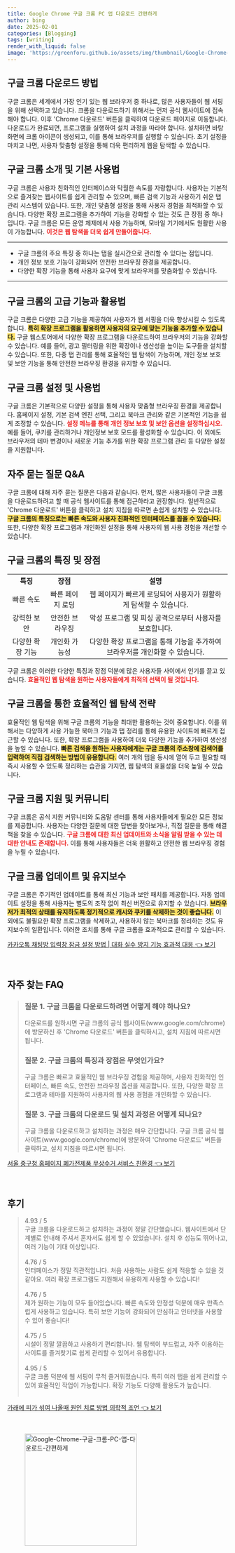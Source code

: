 ```yaml
---
title: Google Chrome 구글 크롬 PC 앱 다운로드 간편하게
author: bing
date: 2025-02-01
categories: [Blogging]
tags: [writing]
render_with_liquid: false
image: 'https://greenforu.github.io/assets/img/thumbnail/Google-Chrome-구글-크롬-PC-앱-다운로드-간편하게.webp'
---
```



<h2 id='chrome_download'>구글 크롬 다운로드 방법</h2>

<p>구글 크롬은 세계에서 가장 인기 있는 웹 브라우저 중 하나로, 많은 사용자들이 웹 서핑을 위해 선택하고 있습니다. 크롬을 다운로드하기 위해서는 먼저 공식 웹사이트에 접속해야 합니다. 이후 'Chrome 다운로드' 버튼을 클릭하여 다운로드 페이지로 이동합니다. 다운로드가 완료되면, 프로그램을 실행하여 설치 과정을 따라야 합니다. 설치하면 바탕화면에 크롬 아이콘이 생성되고, 이를 통해 브라우저를 실행할 수 있습니다. 초기 설정을 마치고 나면, 사용자 맞춤형 설정을 통해 더욱 편리하게 웹을 탐색할 수 있습니다.</p>

<h2 id='chrome_intro_and_usage'>구글 크롬 소개 및 기본 사용법</h2>

<p>구글 크롬은 사용자 친화적인 인터페이스와 탁월한 속도를 자랑합니다. 사용자는 기본적으로 즐겨찾는 웹사이트를 쉽게 관리할 수 있으며, 빠른 검색 기능과 사용하기 쉬운 탭 관리 시스템이 있습니다. 또한, 개인 맞춤형 설정을 통해 사용자 경험을 최적화할 수 있습니다. 다양한 확장 프로그램을 추가하여 기능을 강화할 수 있는 것도 큰 장점 중 하나입니다. 구글 크롬은 모든 운영 체제에서 사용 가능하며, 모바일 기기에서도 원활한 사용이 가능합니다. <b><span style="color: #ee2323;">이것은 웹 탐색을 더욱 쉽게 만들어줍니다.</span></b></p>

<hr />

<ul>
    <li>구글 크롬의 주요 특징 중 하나는 탭을 실시간으로 관리할 수 있다는 점입니다.</li>
    <li>개인 정보 보호 기능이 강화되어 안전한 브라우징 환경을 제공합니다.</li>
    <li>다양한 확장 기능을 통해 사용자 요구에 맞게 브라우저를 맞춤화할 수 있습니다.</li>
</ul>

<hr />

<h2 id='chrome_advanced_features'>구글 크롬의 고급 기능과 활용법</h2>

<p>구글 크롬은 다양한 고급 기능을 제공하여 사용자가 웹 서핑을 더욱 향상시킬 수 있도록 합니다. <b><span style="background-color: #ffe066;">특히 확장 프로그램을 활용하면 사용자의 요구에 맞는 기능을 추가할 수 있습니다.</span></b> 구글 웹스토어에서 다양한 확장 프로그램을 다운로드하여 브라우저의 기능을 강화할 수 있습니다. 예를 들어, 광고 필터링을 위한 확장이나 생산성을 높이는 도구들을 설치할 수 있습니다. 또한, 다중 탭 관리를 통해 효율적인 웹 탐색이 가능하며, 개인 정보 보호 및 보안 기능을 통해 안전한 브라우징 환경을 유지할 수 있습니다.</p>

<h2 id='chrome_settings_and_usage'>구글 크롬 설정 및 사용법</h2>

<p>구글 크롬은 기본적으로 다양한 설정을 통해 사용자 맞춤형 브라우징 환경을 제공합니다. 홈페이지 설정, 기본 검색 엔진 선택, 그리고 북마크 관리와 같은 기본적인 기능을 쉽게 조정할 수 있습니다. <b><span style="color: #ee2323;">설정 메뉴를 통해 개인 정보 보호 및 보안 옵션을 설정하십시오.</span></b> 예를 들어, 쿠키를 관리하거나 개인정보 보호 모드를 활성화할 수 있습니다. 이 외에도 브라우저의 테마 변경이나 새로운 기능 추가를 위한 확장 프로그램 관리 등 다양한 설정을 지원합니다.</p>

<h2 id='chrome_faq'>자주 묻는 질문 Q&A</h2>

<p>구글 크롬에 대해 자주 묻는 질문은 다음과 같습니다. 먼저, 많은 사용자들이 구글 크롬을 다운로드하려고 할 때 공식 웹사이트를 통해 접근하라고 권장합니다. 일반적으로 'Chrome 다운로드' 버튼을 클릭하고 설치 지침을 따르면 손쉽게 설치할 수 있습니다. <b><span style="background-color: #ffe066;">구글 크롬의 특징으로는 빠른 속도와 사용자 친화적인 인터페이스를 꼽을 수 있습니다.</span></b> 또한, 다양한 확장 프로그램과 개인화된 설정을 통해 사용자의 웹 사용 경험을 개선할 수 있습니다.</p>

<h2 id='chrome_features_and_benefits'>구글 크롬의 특징 및 장점</h2>

<table>
    <tr>
        <td style="text-align: center; height: 17px;"><b>특징</b></td>
        <td style="text-align: center; height: 17px;"><b>장점</b></td>
        <td style="text-align: center; height: 17px;"><b>설명</b></td>
    </tr>
    <tr>
        <td style="text-align: center; height: 17px;">빠른 속도</td>
        <td style="text-align: center; height: 17px;">빠른 페이지 로딩</td>
        <td style="text-align: center; height: 17px;">웹 페이지가 빠르게 로딩되어 사용자가 원활하게 탐색할 수 있습니다.</td>
    </tr>
    <tr>
        <td style="text-align: center; height: 17px;">강력한 보안</td>
        <td style="text-align: center; height: 17px;">안전한 브라우징</td>
        <td style="text-align: center; height: 17px;">악성 프로그램 및 피싱 공격으로부터 사용자를 보호합니다.</td>
    </tr>
    <tr>
        <td style="text-align: center; height: 17px;">다양한 확장 기능</td>
        <td style="text-align: center; height: 17px;">개인화 가능성</td>
        <td style="text-align: center; height: 17px;">다양한 확장 프로그램을 통해 기능을 추가하여 브라우저를 개인화할 수 있습니다.</td>
    </tr>
</table>

<p>구글 크롬은 이러한 다양한 특징과 장점 덕분에 많은 사용자들 사이에서 인기를 끌고 있습니다. <b><span style="color: #ee2323;">효율적인 웹 탐색을 원하는 사용자들에게 최적의 선택이 될 것입니다.</span></b></p>

<h2 id='chrome_utilization_strategy'>구글 크롬을 통한 효율적인 웹 탐색 전략</h2>

<p>효율적인 웹 탐색을 위해 구글 크롬의 기능을 최대한 활용하는 것이 중요합니다. 이를 위해서는 다양하게 사용 가능한 북마크 기능과 탭 정리를 통해 유용한 사이트에 빠르게 접근할 수 있습니다. 또한, 확장 프로그램을 사용하여 더욱 다양한 기능을 추가하여 생산성을 높일 수 있습니다. <b><span style="background-color: #ffe066;">빠른 검색을 원하는 사용자에게는 구글 크롬의 주소창에 검색어를 입력하여 직접 검색하는 방법이 유용합니다.</span></b> 여러 개의 탭을 동시에 열어 두고 필요할 때 즉시 사용할 수 있도록 정리하는 습관을 가지면, 웹 탐색의 효율성을 더욱 높일 수 있습니다.</p>

<h2 id='chrome_support'>구글 크롬 지원 및 커뮤니티</h2>

<p>구글 크롬은 공식 지원 커뮤니티와 도움말 센터를 통해 사용자들에게 필요한 모든 정보를 제공합니다. 사용자는 다양한 질문에 대한 답변을 찾아보거나, 직접 질문을 통해 해결책을 찾을 수 있습니다. <b><span style="color: #ee2323;">구글 크롬에 대한 최신 업데이트와 소식을 알림 받을 수 있는 데 대한 안내도 존재합니다.</span></b> 이를 통해 사용자들은 더욱 원활하고 안전한 웹 브라우징 경험을 누릴 수 있습니다.</p>

<h2 id='chrome_update_and_maintenance'>구글 크롬 업데이트 및 유지보수</h2>

<p>구글 크롬은 주기적인 업데이트를 통해 최신 기능과 보안 패치를 제공합니다. 자동 업데이트 설정을 통해 사용자는 별도의 조작 없이 최신 버전으로 유지할 수 있습니다. <b><span style="background-color: #ffe066;">브라우저가 최적의 상태를 유지하도록 정기적으로 캐시와 쿠키를 삭제하는 것이 좋습니다.</span></b> 이 외에도 불필요한 확장 프로그램을 삭제하고, 사용하지 않는 북마크를 정리하는 것도 유지보수의 일환입니다. 이러한 조치를 통해 구글 크롬을 효과적으로 관리할 수 있습니다.</p>


<p><a class="click-button" title="카카오톡 채팅방 입력창 잠금 설정 방법 | 대화 실수 방지 기능 효과적 대응" href="https://greenforu.github.io/posts/%EC%B9%B4%EC%B9%B4%EC%98%A4%ED%86%A1-%EC%B1%84%ED%8C%85%EB%B0%A9-%EC%9E%85%EB%A0%A5%EC%B0%BD-%EC%9E%A0%EA%B8%88-%EC%84%A4%EC%A0%95-%EB%B0%A9%EB%B2%95-%EB%8C%80%ED%99%94-%EC%8B%A4%EC%88%98-%EB%B0%A9%EC%A7%80-%EA%B8%B0%EB%8A%A5-%ED%9A%A8%EA%B3%BC%EC%A0%81-%EB%8C%80%EC%9D%91/" rel="dofollow">카카오톡 채팅방 입력창 잠금 설정 방법 | 대화 실수 방지 기능 효과적 대응 👈 보기</a></p><br>
<h2 id='자주_찾는_FAQ'>자주 찾는 FAQ</h2>
<div itemscope="" itemtype="https://schema.org/FAQPage"> 
<blockquote> 
<div itemscope="" itemprop="mainEntity" itemtype="https://schema.org/Question"> 
<h3 itemprop="name">질문 1. 구글 크롬을 다운로드하려면 어떻게 해야 하나요?</h3> 
<div itemscope="" itemprop="acceptedAnswer" itemtype="https://schema.org/Answer"> 
<span itemprop="text"> 
<p>다운로드를 원하시면 구글 크롬의 공식 웹사이트(www.google.com/chrome)에 방문하신 후 'Chrome 다운로드' 버튼을 클릭하시고, 설치 지침에 따르시면 됩니다.</p> 
</span> 
</div> 
</div> 

<div itemscope="" itemprop="mainEntity" itemtype="https://schema.org/Question"> 
<h3 itemprop="name">질문 2. 구글 크롬의 특징과 장점은 무엇인가요?</h3> 
<div itemscope="" itemprop="acceptedAnswer" itemtype="https://schema.org/Answer"> 
<span itemprop="text"> 
<p>구글 크롬은 빠르고 효율적인 웹 브라우징 경험을 제공하며, 사용자 친화적인 인터페이스, 빠른 속도, 안전한 브라우징 옵션을 제공합니다. 또한, 다양한 확장 프로그램과 테마를 지원하여 사용자의 웹 사용 경험을 개인화할 수 있습니다.</p> 
</span> 
</div> 
</div> 

<div itemscope="" itemprop="mainEntity" itemtype="https://schema.org/Question"> 
<h3 itemprop="name">질문 3. 구글 크롬의 다운로드 및 설치 과정은 어떻게 되나요?</h3> 
<div itemscope="" itemprop="acceptedAnswer" itemtype="https://schema.org/Answer"> 
<span itemprop="text"> 
<p>구글 크롬을 다운로드하고 설치하는 과정은 매우 간단합니다. 구글 크롬 공식 웹사이트(www.google.com/chrome)에 방문하여 'Chrome 다운로드' 버튼을 클릭하고, 설치 지침을 따르시면 됩니다.</p> 
</span> 
</div> 
</div> 

</blockquote> 
</div>
<p><a class="click-button" title="서울 중구청 홈페이지 폐가전제품 무상수거 서비스 친환경" href="https://greenforu.github.io/posts/%EC%84%9C%EC%9A%B8-%EC%A4%91%EA%B5%AC%EC%B2%AD-%ED%99%88%ED%8E%98%EC%9D%B4%EC%A7%80-%ED%8F%90%EA%B0%80%EC%A0%84%EC%A0%9C%ED%92%88-%EB%AC%B4%EC%83%81%EC%88%98%EA%B1%B0-%EC%84%9C%EB%B9%84%EC%8A%A4-%EC%B9%9C%ED%99%98%EA%B2%BD/" rel="dofollow">서울 중구청 홈페이지 폐가전제품 무상수거 서비스 친환경 👈 보기</a></p><br>
<h2 id='후기'>후기</h2>
<div itemscope itemtype="https://schema.org/Product">
  <blockquote>
  <div itemprop="review" itemscope itemtype="https://schema.org/Review">
      <div itemprop="reviewRating" itemscope itemtype="https://schema.org/Rating"> <span itemprop="ratingValue">4.93</span> / <span itemprop="bestRating">5</span> </div>
      <span itemprop="reviewBody">구글 크롬을 다운로드하고 설치하는 과정이 정말 간단했습니다. 웹사이트에서 단계별로 안내해 주셔서 혼자서도 쉽게 할 수 있었습니다. 설치 후 성능도 뛰어나고, 여러 기능이 기대 이상입니다.</span>
  </div>
  <br>
  <div itemprop="review" itemscope itemtype="https://schema.org/Review">
      <div itemprop="reviewRating" itemscope itemtype="https://schema.org/Rating"> <span itemprop="ratingValue">4.76</span> / <span itemprop="bestRating">5</span> </div>
      <span itemprop="reviewBody">인터페이스가 정말 직관적입니다. 처음 사용하는 사람도 쉽게 적응할 수 있을 것 같아요. 여러 확장 프로그램도 지원해서 유용하게 사용할 수 있습니다!</span>
  </div>
  <br>
  <div itemprop="review" itemscope itemtype="https://schema.org/Review">
      <div itemprop="reviewRating" itemscope itemtype="https://schema.org/Rating"> <span itemprop="ratingValue">4.76</span> / <span itemprop="bestRating">5</span> </div>
      <span itemprop="reviewBody">제가 원하는 기능이 모두 들어있습니다. 빠른 속도와 안정성 덕분에 매우 만족스럽게 사용하고 있습니다. 특히 보안 기능이 강화되어 안심하고 인터넷을 사용할 수 있어 좋습니다!</span>
  </div>
  <br>
  <div itemprop="review" itemscope itemtype="https://schema.org/Review">
      <div itemprop="reviewRating" itemscope itemtype="https://schema.org/Rating"> <span itemprop="ratingValue">4.75</span> / <span itemprop="bestRating">5</span> </div>
      <span itemprop="reviewBody">시설이 정말 깔끔하고 사용하기 편리합니다. 웹 탐색이 부드럽고, 자주 이용하는 사이트를 즐겨찾기로 쉽게 관리할 수 있어서 유용합니다.</span>
  </div>
  <br>
  <div itemprop="review" itemscope itemtype="https://schema.org/Review">
      <div itemprop="reviewRating" itemscope itemtype="https://schema.org/Rating"> <span itemprop="ratingValue">4.95</span> / <span itemprop="bestRating">5</span> </div>
      <span itemprop="reviewBody">구글 크롬 덕분에 웹 서핑이 무척 즐거워졌습니다. 특히 여러 탭을 쉽게 관리할 수 있어 효율적인 작업이 가능합니다. 확장 기능도 다양해 활용도가 높습니다.</span>
  </div>
  <br>
  </blockquote>
</div>
<p><a class="click-button" title="가래에 피가 섞여 나올때 원인 치료 방법 의학적 조언" href="https://greenforu.github.io/posts/%EA%B0%80%EB%9E%98%EC%97%90-%ED%94%BC%EA%B0%80-%EC%84%9E%EC%97%AC-%EB%82%98%EC%98%AC%EB%95%8C-%EC%9B%90%EC%9D%B8-%EC%B9%98%EB%A3%8C-%EB%B0%A9%EB%B2%95-%EC%9D%98%ED%95%99%EC%A0%81-%EC%A1%B0%EC%96%B8/" rel="dofollow">가래에 피가 섞여 나올때 원인 치료 방법 의학적 조언 👈 보기</a></p><br>
<figure class="image"><img src="https://greenforu.github.io/assets/img/thumbnail/Google-Chrome-구글-크롬-PC-앱-다운로드-간편하게.webp" alt="Google-Chrome-구글-크롬-PC-앱-다운로드-간편하게" width="256" height="256"></figure>